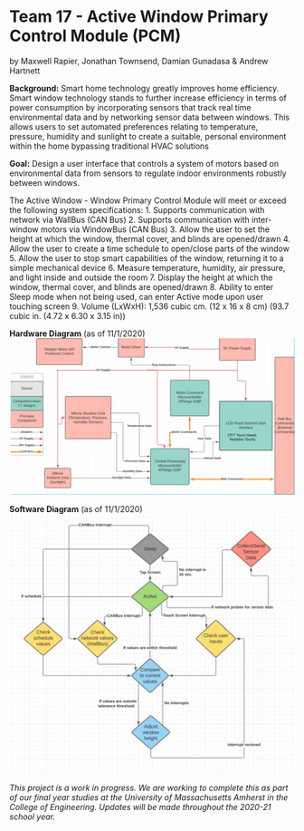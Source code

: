 # Team 17 - Active Window Primary Control Module (PCM)
by Maxwell Rapier, Jonathan Townsend, Damian Gunadasa & Andrew Hartnett


**Background:**
Smart home technology greatly improves home efficiency. Smart window technology stands to further increase efficiency in terms of power consumption by incorporating sensors that track real time environmental data and by networking sensor data between windows. This allows users to set automated preferences relating to temperature, pressure, humidity and sunlight to create a suitable, personal environment within the home bypassing traditional HVAC solutions

**Goal:**
Design a user interface that controls a system of motors based on environmental data from sensors to regulate indoor environments robustly between windows.

The Active Window - Window Primary Control Module will meet or exceed the following system specifications:
	1. Supports communication with network via WallBus (CAN Bus)
	2. Supports communication with inter-window motors via WindowBus (CAN Bus)
	3. Allow the user to set the height at which the window, thermal cover, and blinds are opened/drawn
	4. Allow the user to create a time schedule to open/close parts of the window
	5. Allow the user to stop smart capabilities of the window, returning it to a simple mechanical device
	6. Measure temperature, humidity, air pressure, and light inside and outside the room
	7. Display the height at which the window, thermal cover, and blinds are opened/drawn
	8. Ability to enter Sleep mode when not being used, can enter Active mode upon user touching screen
	9. Volume (LxWxH): 1,536 cubic cm. (12 x 16 x 8 cm) (93.7 cubic in. (4.72 x 6.30 x 3.15 in))


**Hardware Diagram** (as of 11/1/2020)
![Active Window PCM Hardware Diagram](/media/hardware_diagram_11_1.PNG)


**Software Diagram** (as of 11/1/2020)
![Active Window PCM Software Diagram](/media/software_diagram_11_1.PNG)


*This project is a work in progress. We are working to complete this as part of our final year studies at the University of Massachusetts Amherst in the College of Engineering. Updates will be made throughout the 2020-21 school year.*
